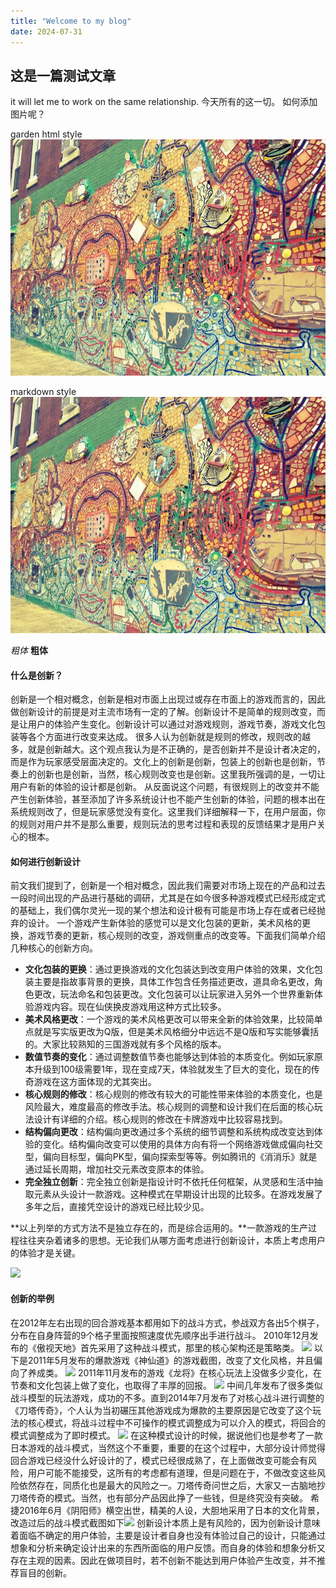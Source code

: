 ```yaml
---
title: "Welcome to my blog"
date: 2024-07-31
---
```


## 这是一篇测试文章

it will let me to work on the same relationship. 
今天所有的这一切。
如何添加图片呢？

garden
html style
<img src="/images/garden.jpg"/>

markdown style
![](/images/garden.jpg)

*粗体*
**粗体**

#### 什么是创新？
创新是一个相对概念，创新是相对市面上出现过或存在市面上的游戏而言的，因此做创新设计的前提是对主流市场有一定的了解。创新设计不是简单的规则改变，而是让用户的体验产生变化。创新设计可以通过对游戏规则，游戏节奏，游戏文化包装等各个方面进行改变来达成。
很多人认为创新就是规则的修改，规则改的越多，就是创新越大。这个观点我认为是不正确的，是否创新并不是设计者决定的，而是作为玩家感受层面决定的。文化上的创新是创新，包装上的创新也是创新，节奏上的创新也是创新，当然，核心规则改变也是创新。这里我所强调的是，一切让用户有新的体验的设计都是创新。
从反面说这个问题，有很规则上的改变并不能产生创新体验，甚至添加了许多系统设计也不能产生创新的体验，问题的根本出在系统规则改了，但是玩家感觉没有变化。这里我们详细解释一下，在用户层面，你的规则对用户并不是那么重要，规则玩法的思考过程和表现的反馈结果才是用户关心的根本。

#### 如何进行创新设计
前文我们提到了，创新是一个相对概念，因此我们需要对市场上现在的产品和过去一段时间出现的产品进行基础的调研，尤其是在如今很多种游戏模式已经形成定式的基础上，我们偶尔灵光一现的某个想法和设计极有可能是市场上存在或者已经抛弃的设计。
一个游戏产生新体验的感觉可以是文化包装的更新，美术风格的更换，游戏节奏的更新，核心规则的改变，游戏侧重点的改变等。下面我们简单介绍几种核心的创新方向。
- **文化包装的更换**：通过更换游戏的文化包装达到改变用户体验的效果，文化包装主要是指故事背景的更换，具体工作包含任务描述更改，道具命名更改，角色更改，玩法命名和包装更改。文化包装可以让玩家进入另外一个世界重新体验游戏内容。现在仙侠换皮游戏用这种方式比较多。
- **美术风格更改**：一个游戏的美术风格更改可以带来全新的体验效果，比较简单点就是写实版更改为Q版，但是美术风格细分中远远不是Q版和写实能够囊括的。大家比较熟知的三国游戏就有多个风格的版本。
- **数值节奏的变化**：通过调整数值节奏也能够达到体验的本质变化。例如玩家原本升级到100级需要1年，现在变成7天，体验就发生了巨大的变化，现在的传奇游戏在这方面体现的尤其突出。
- **核心规则的修改**：核心规则的修改有较大的可能性带来体验的本质变化，也是风险最大，难度最高的修改手法。核心规则的调整和设计我们在后面的核心玩法设计有详细的介绍。核心规则的修改在卡牌游戏中比较容易找到。
- **结构偏向更改**：结构偏向更改通过多个系统的细节调整和系统构成改变达到体验的变化。结构偏向改变可以使用的具体方向有将一个网络游戏做成偏向社交型，偏向目标型，偏向PK型，偏向探索型等等。例如腾讯的《消消乐》就是通过延长周期，增加社交元素改变原本的体验。
- **完全独立创新**：完全独立创新是指设计时不依托任何框架，从灵感和生活中抽取元素从头设计一款游戏。这种模式在早期设计出现的比较多。在游戏发展了多年之后，直接凭空设计的游戏已经比较少见。

**以上列举的方式方法不是独立存在的，而是综合运用的。**一款游戏的生产过程往往夹杂着诸多的思想。无论我们从哪方面考虑进行创新设计，本质上考虑用户的体验才是关键。

![](https://img2018.cnblogs.com/blog/765168/201910/765168-20191021182044854-1033115515.png)

#### 创新的举例
在2012年左右出现的回合游戏基本都用如下的战斗方式，参战双方各出5个棋子，分布在自身阵营的9个格子里面按照速度优先顺序出手进行战斗。
2010年12月发布的《傲视天地》首先采用了这种战斗模式，那里的核心架构还是策略类。
![](https://upload-images.jianshu.io/upload_images/2917526-00893436bed4f70f.png)
以下是2011年5月发布的爆款游戏《神仙道》的游戏截图，改变了文化风格，并且偏向了养成类。
![](https://upload-images.jianshu.io/upload_images/2917526-20d18c7f99ee7197.png?imageMogr2/auto-orient/strip%7CimageView2/2/w/1240)
2011年11月发布的游戏《龙将》在核心玩法上没做多少变化，在节奏和文化包装上做了变化，也取得了丰厚的回报。
![](https://upload-images.jianshu.io/upload_images/2917526-cd3114ee32df5924.png?imageMogr2/auto-orient/strip%7CimageView2/2/w/1240)
中间几年发布了很多类似战斗模型的玩法游戏，成功的不多。直到2014年7月发布了对核心战斗进行调整的《刀塔传奇》，个人认为当初碾压其他游戏成为爆款的主要原因是它改变了这个玩法的核心模式，将战斗过程中不可操作的模式调整成为可以介入的模式，将回合的模式调整成为了即时模式。
![](https://upload-images.jianshu.io/upload_images/2917526-2a933ec31199cb3f.png?imageMogr2/auto-orient/strip%7CimageView2/2/w/1240)
在这种模式设计的时候，据说他们也是参考了一款日本游戏的战斗模式，当然这个不重要，重要的在这个过程中，大部分设计师觉得回合游戏已经没什么好设计的了，模式已经很成熟了，在上面做改变可能会有风险，用户可能不能接受，这所有的考虑都有道理，但是问题在于，不做改变这些风险依然存在，同质化也是最大的风险之一。刀塔传奇问世之后，大家又一古脑地抄刀塔传奇的模式。当然，也有部分产品因此挣了一些钱，但是终究没有突破。
希捷2016年6月《阴阳师》横空出世，精美的人设，大胆地采用了日本的文化背景，改造过后的战斗模式截图如下![](https://upload-images.jianshu.io/upload_images/2917526-7eef97c12630f58b.png?imageMogr2/auto-orient/strip%7CimageView2/2/w/1240)
创新设计本质上是有风险的，因为创新设计意味着面临不确定的用户体验，主要是设计者自身也没有体验过自己的设计，只能通过想象和分析来确定设计出来的东西所面临的用户反馈。而自身的体验和想象分析又存在主观的因素。因此在做项目时，若不创新不能达到用户体验产生改变，并不推荐盲目的创新。



